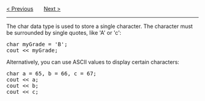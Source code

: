 <a href="/Data-Types/Booleans.md">&lt; Previous</a>
&nbsp;&nbsp;&nbsp;&nbsp;&nbsp;
<a href="/Data-Types/Strings.md">Next &gt;</a>
<hr>
The char data type is used to store a single character. The character must be surrounded by single quotes, like 'A' or 'c':
<pre>
char myGrade = 'B';
cout &lt;&lt; myGrade;
</pre>
Alternatively, you can use ASCII values to display certain characters:
<pre>
char a = 65, b = 66, c = 67;
cout &lt;&lt; a;
cout &lt;&lt; b;
cout &lt;&lt; c;
</pre>

